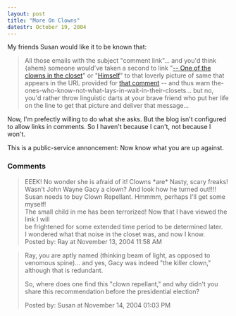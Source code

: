 ```yaml
---
layout: post
title: "More On Clowns"
datestr: October 19, 2004
---
```


My friends Susan would like it to be known that:
<blockquote>All those emails with the subject "comment link"... and you'd think {ahem} someone would've taken a second to link "<a href="http://www.gack.com/muwahahaha/out_of_the_closet.htm" title="Himself">-- One of the clowns in the closet</a>" or "<a href="http://www.gack.com/muwahahaha/out_of_the_closet.htm" title="Himself">Himself</a>" to that loverly picture of same that appears in the URL provided for <a href="/2004/10/10/2004-10-10-324">that comment</a> -- and thus warn the-ones-who-know-not-what-lays-in-wait-in-their-closets... but no, you'd rather throw linguistic darts at your brave friend who put her life on the line to get that picture and deliver that message...</blockquote>

Now, I'm prefectly willing to do what she asks.  But the blog isn't configured to allow links in comments.  So I haven't because I can't, not because I won't.

This is a public-service annoncement: Now know what you are up against.

### Comments

<blockquote>
EEEK! No wonder she is afraid of it! Clowns *are* Nasty, scary freaks!<br />
Wasn't John Wayne Gacy a clown? And look how he turned out!!!!<br />
Susan needs to buy Clown Repellant. Hmmmm, perhaps I'll get some myself!<br />
The small child in me has been terrorized! Now that I have viewed the link I will <br />
be frightened for some extended time period to be determined later. <br />
I wondered what that noise in the closet was, and now I know.
<div class="comment-meta">Posted by: Ray at November 13, 2004 11:58 AM</div> </blockquote>

<blockquote>
Ray, you are aptly named (thinking beam of light, as opposed to venomous spine)... and yes, Gacy was indeed "the killer clown," although that is redundant. 

So, where does one find this "clown repellant," and why didn't you share this recommendation before the presidential election?
<div class="comment-meta">Posted by: Susan at November 14, 2004 01:03 PM</div> </blockquote>

